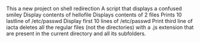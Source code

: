 This a new project on shell redirection
 A script that displays a confused smiley
Display contents of hellofile
Displays contents of 2 files
Prints 10 lastline of /etc/passwd
Display first 10 lines of /etc/passwd
Print third line of iacta
deletes all the regular files (not the directories) with a .js extension that are present in the current directory and all its subfolders.
